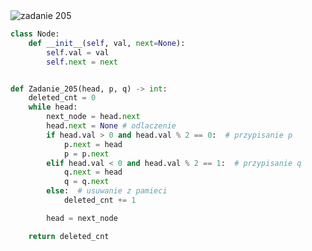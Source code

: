 <picture>
  <source srcset="../../srt/zbior_zadan/205.png" media="(prefers-color-scheme: light)">
  <source srcset="../../srt/zbior_zadan/black_205.png" media="(prefers-color-scheme: dark)">
  <img src="../../srt/zbior_zadan/black_205.png" alt="zadanie 205">
</picture>

```python
class Node:
    def __init__(self, val, next=None):
        self.val = val
        self.next = next


def Zadanie_205(head, p, q) -> int:
    deleted_cnt = 0
    while head:
        next_node = head.next
        head.next = None # odlaczenie
        if head.val > 0 and head.val % 2 == 0:  # przypisanie p
            p.next = head
            p = p.next
        elif head.val < 0 and head.val % 2 == 1:  # przypisanie q
            q.next = head
            q = q.next
        else:  # usuwanie z pamieci
            deleted_cnt += 1

        head = next_node

    return deleted_cnt
```


